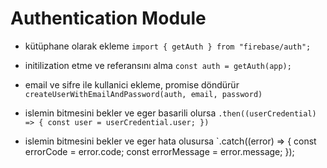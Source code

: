 # Authentication Module

- kütüphane olarak ekleme         `import { getAuth } from "firebase/auth";` 

- initilization etme ve referansını alma    `const auth = getAuth(app);`

- email ve sifre ile kullanici ekleme, promise döndürür `createUserWithEmailAndPassword(auth, email, password)`

- islemin bitmesini bekler ve eger basarili olursa `.then((userCredential) => { const user = userCredential.user; })`

- islemin bitmesini bekler ve eger hata olusursa `.catch((error) => { const errorCode = error.code; const errorMessage = error.message; });




